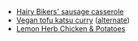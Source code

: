 - [Hairy Bikers' sausage casserole](https://www.bbc.co.uk/food/recipes/great_sausage_casserole_73010)
- [Vegan tofu katsu curry](https://www.bbcgoodfood.com/recipes/vegan-katsu-curry) ([alternate](https://www.lazycatkitchen.com/vegan-katsu-curry-tofu/))
- [Lemon Herb Chicken & Potatoes](https://somethingnutritiousblog.com/lemon-herb-chicken-potatoes/)